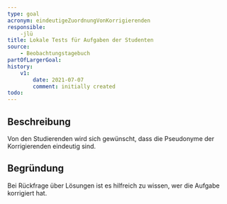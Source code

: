 ```yaml
---
type: goal
acronym: eindeutigeZuordnungVonKorrigierenden
responsible:
    -jlü
title: Lokale Tests für Aufgaben der Studenten
source:
    - Beobachtungstagebuch
partOfLargerGoal: 
history:
    v1:
        date: 2021-07-07
        comment: initially created
todo: 
---
```


## Beschreibung

Von den Studierenden wird sich gewünscht, dass die Pseudonyme der Korrigierenden eindeutig sind.

## Begründung

Bei Rückfrage über Lösungen ist es hilfreich zu wissen, wer die Aufgabe korrigiert hat.
